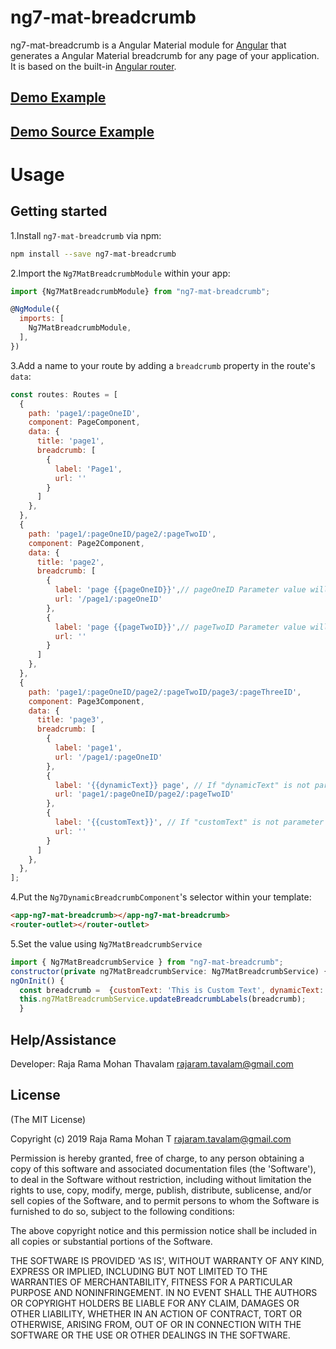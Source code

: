 # ng7-mat-breadcrumb


ng7-mat-breadcrumb is a Angular Material module for [Angular](https://angular.io/) that generates a Angular Material breadcrumb for any page of your application. It is based on the built-in [Angular router](https://angular.io/docs/ts/latest/guide/router.html).

## [Demo  Example ](https://ng7-mat-breadcrumb.stackblitz.io/)
## [Demo  Source Example ](https://stackblitz.com/edit/ng7-mat-breadcrumb)

# Usage

## Getting started

1.Install `ng7-mat-breadcrumb` via npm:

```bash
npm install --save ng7-mat-breadcrumb
```

2.Import the `Ng7MatBreadcrumbModule` within your app:

```js
import {Ng7MatBreadcrumbModule} from "ng7-mat-breadcrumb";

@NgModule({
  imports: [
    Ng7MatBreadcrumbModule,
  ],
})
```

3.Add a name to your route by adding a `breadcrumb` property in the route's `data`:

```js
const routes: Routes = [
  {
    path: 'page1/:pageOneID',
    component: PageComponent,
    data: {
      title: 'page1',
      breadcrumb: [
        {
          label: 'Page1',
          url: ''
        }
      ]
    },
  },
  {
    path: 'page1/:pageOneID/page2/:pageTwoID',
    component: Page2Component,
    data: {
      title: 'page2', 
      breadcrumb: [
        {
          label: 'page {{pageOneID}}',// pageOneID Parameter value will be add 
          url: '/page1/:pageOneID'
        },
        {
          label: 'page {{pageTwoID}}',// pageTwoID Parameter value will be add 
          url: ''
        }
      ]
    },
  },
  {
    path: 'page1/:pageOneID/page2/:pageTwoID/page3/:pageThreeID',
    component: Page3Component,
    data: {
      title: 'page3',
      breadcrumb: [
        {
          label: 'page1',
          url: '/page1/:pageOneID'
        },
        {
          label: '{{dynamicText}} page', // If "dynamicText" is not parameter , should be set value  using Ng7MatBreadcrumbService, More info please check the 5th point.
          url: 'page1/:pageOneID/page2/:pageTwoID'
        },
        {
          label: '{{customText}}', // If "customText" is not parameter , should be set value  using Ng7MatBreadcrumbService, More info please check the 5th point.
          url: ''
        }
      ]
    },
  },
];
```

4.Put the `Ng7DynamicBreadcrumbComponent`'s selector within your template:

```html
<app-ng7-mat-breadcrumb></app-ng7-mat-breadcrumb>
<router-outlet></router-outlet>
```

5.Set the value using `Ng7MatBreadcrumbService`

```js
import { Ng7MatBreadcrumbService } from "ng7-mat-breadcrumb";
constructor(private ng7MatBreadcrumbService: Ng7MatBreadcrumbService) { }
ngOnInit() {
  const breadcrumb =  {customText: 'This is Custom Text', dynamicText: 'Level 2 '};
  this.ng7MatBreadcrumbService.updateBreadcrumbLabels(breadcrumb);
  }
```
## Help/Assistance

Developer: Raja Rama Mohan Thavalam <rajaram.tavalam@gmail.com>  


## License


(The MIT License)

Copyright (c) 2019 Raja Rama Mohan T <rajaram.tavalam@gmail.com>

Permission is hereby granted, free of charge, to any person obtaining
a copy of this software and associated documentation files (the
'Software'), to deal in the Software without restriction, including
without limitation the rights to use, copy, modify, merge, publish,
distribute, sublicense, and/or sell copies of the Software, and to
permit persons to whom the Software is furnished to do so, subject to
the following conditions:

The above copyright notice and this permission notice shall be
included in all copies or substantial portions of the Software.

THE SOFTWARE IS PROVIDED 'AS IS', WITHOUT WARRANTY OF ANY KIND,
EXPRESS OR IMPLIED, INCLUDING BUT NOT LIMITED TO THE WARRANTIES OF
MERCHANTABILITY, FITNESS FOR A PARTICULAR PURPOSE AND NONINFRINGEMENT.
IN NO EVENT SHALL THE AUTHORS OR COPYRIGHT HOLDERS BE LIABLE FOR ANY
CLAIM, DAMAGES OR OTHER LIABILITY, WHETHER IN AN ACTION OF CONTRACT,
TORT OR OTHERWISE, ARISING FROM, OUT OF OR IN CONNECTION WITH THE
SOFTWARE OR THE USE OR OTHER DEALINGS IN THE SOFTWARE.
